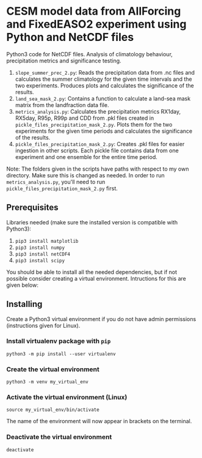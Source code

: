 # CESM model data from AllForcing and FixedEASO2 experiment using Python and NetCDF files

Python3 code for NetCDF files. Analysis of climatology behaviour, precipitation metrics and significance testing. 

1. `slope_summer_prec_2.py`: Reads the precipitation data from .nc files and calculates the summer climatology for the given time intervals and the two experiments. Produces plots and calculates the significance of the results.
2. `land_sea_mask_2.py`: Contains a function to calculate a land-sea mask matrix from the landfraction data file.
3. `metrics_analysis.py`: Calculates the precipitation metrics RX1day, RX5day, R95p, R99p and CDD from .pkl files created in `pickle_files_precipitation_mask_2.py`. Plots them for the two experiments for the given time periods and calculates the significance of the results.
4. `pickle_files_precipitation_mask_2.py`: Creates .pkl files for easier ingestion in other scripts. Each pickle file contains data from one experiment and one ensemble for the entire time period.


Note: The folders given in the scripts have paths with respect to my own directory. Make sure this is changed as needed.
In order to run `metrics_analysis.py`, you'll need to run `pickle_files_precipitation_mask_2.py` first.

## Prerequisites
Libraries needed (make sure the installed version is compatible with Python3): 
1. `pip3 install matplotlib`
2. `pip3 install numpy` 
3. `pip3 install netCDF4`
4. `pip3 install scipy`


You should be able to install all the needed dependencies, but if not possible consider creating a virtual environment. Intructions for this are given below:


## Installing 
Create a Python3 virtual environment if you do not have admin permissions (instructions given for Linux). 

### Install virtualenv package with `pip`
```
python3 -m pip install --user virtualenv
```

### Create the virtual environment
```
python3 -m venv my_virtual_env
```

### Activate the virtual environment (Linux)
```
source my_virtual_env/bin/activate
```
The name of the environment will now appear in brackets on the terminal.

### Deactivate the virtual environment
```
deactivate
```


